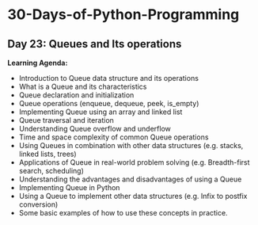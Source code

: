 # 30-Days-of-Python-Programming

## Day 23: Queues and Its operations



**Learning Agenda:**
- Introduction to Queue data structure and its operations
- What is a Queue and its characteristics
- Queue declaration and initialization
- Queue operations (enqueue, dequeue, peek, is_empty)
- Implementing Queue using an array and linked list
- Queue traversal and iteration
- Understanding Queue overflow and underflow
- Time and space complexity of common Queue operations
- Using Queues in combination with other data structures (e.g. stacks, linked lists, trees)
- Applications of Queue in real-world problem solving (e.g. Breadth-first search, scheduling)
- Understanding the advantages and disadvantages of using a Queue
- Implementing Queue in Python
- Using a Queue to implement other data structures (e.g. Infix to postfix conversion)
- Some basic examples of how to use these concepts in practice.